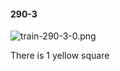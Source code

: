 #### 290-3
![train-290-3-0.png](https://github.com/lil-lab/nlvr/raw/master/nlvr/train/images/9/train-290-3-0.png "train-290-3-0.png")

There is 1 yellow square